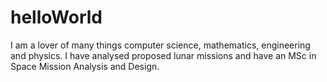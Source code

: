 # helloWorld

I am a lover of many things computer science, mathematics, engineering and physics.
I have analysed proposed lunar missions and have an MSc in Space Mission Analysis and Design.
